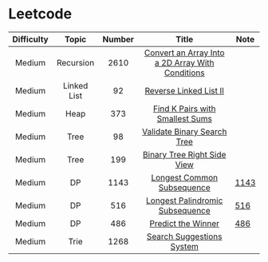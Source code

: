 # Leetcode
| Difficulty | Topic | Number | Title | Note |
|:-----: |:-------:|:------:|:--------:| ---- |
| Medium | Recursion | 2610 | [Convert an Array Into a 2D Array With Conditions](https://leetcode.com/problems/convert-an-array-into-a-2d-array-with-conditions/description/) |  |
| Medium | Linked List | 92 | [Reverse Linked List II](https://leetcode.com/problems/reverse-linked-list-ii/description/) |  |
| Medium | Heap | 373 | [Find K Pairs with Smallest Sums](https://leetcode.com/problems/find-k-pairs-with-smallest-sums/description/) |  |
| Medium | Tree | 98 | [Validate Binary Search Tree](https://leetcode.com/problems/validate-binary-search-tree/) |  |
| Medium | Tree | 199 | [Binary Tree Right Side View](https://leetcode.com/problems/binary-tree-right-side-view/description/) |  |
| Medium | DP | 1143 | [Longest Common Subsequence](https://leetcode.com/problems/longest-common-subsequence/) | [1143](https://github.com/Cotidie/STEADY/tree/main/Algorithm/Leetcode/1143) |
| Medium | DP | 516 | [Longest Palindromic Subsequence](https://leetcode.com/problems/longest-palindromic-subsequence/)| [516](https://github.com/Cotidie/STEADY/tree/main/Algorithm/Leetcode/516) |
| Medium | DP | 486 | [Predict the Winner](https://leetcode.com/problems/predict-the-winner/) | [486](https://github.com/Cotidie/STEADY/tree/main/Algorithm/Leetcode/486) |
| Medium | Trie | 1268 | [Search Suggestions System](https://leetcode.com/problems/search-suggestions-system/) |  |